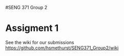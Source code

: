 #SENG 371 Group 2
# Assigment 1

See the wiki for our submissions
https://github.com/hsmethurst/SENG371_Group2/wiki
